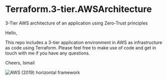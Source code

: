 # Terraform.3-tier.AWSArchitecture
3-Tier AWS architecture of an application using Zero-Trust principles

Hello,

This repo includes a 3-tier application environment in AWS as infrastructure as code using Terraform. Please feel free to make use of code and get in touch with me if you have any questions.

Cheers,
Ismail

![AWS (2019) horizontal framework](https://user-images.githubusercontent.com/97859424/224506211-4103ddc3-d5cb-468c-a54c-0a8747da9adc.png)
